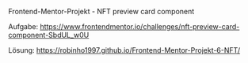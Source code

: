 Frontend-Mentor-Projekt - NFT preview card component

Aufgabe:
https://www.frontendmentor.io/challenges/nft-preview-card-component-SbdUL_w0U

Lösung:
https://robinho1997.github.io/Frontend-Mentor-Projekt-6-NFT/
